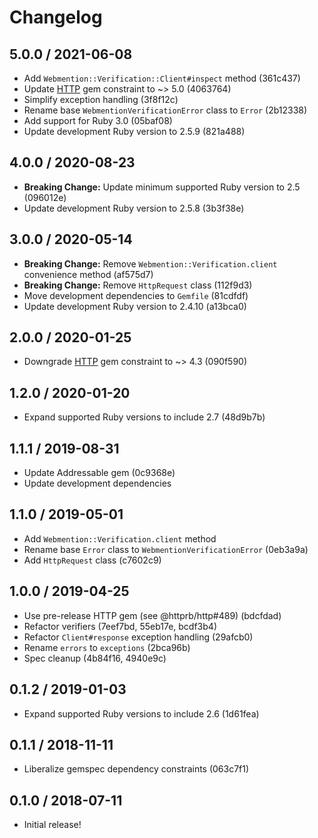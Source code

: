 # Changelog

## 5.0.0 / 2021-06-08

- Add `Webmention::Verification::Client#inspect` method (361c437)
- Update [HTTP](https://github.com/httprb/http) gem constraint to ~> 5.0 (4063764)
- Simplify exception handling (3f8f12c)
- Rename base `WebmentionVerificationError` class to `Error` (2b12338)
- Add support for Ruby 3.0 (05baf08)
- Update development Ruby version to 2.5.9 (821a488)

## 4.0.0 / 2020-08-23

- **Breaking Change:** Update minimum supported Ruby version to 2.5 (096012e)
- Update development Ruby version to 2.5.8 (3b3f38e)

## 3.0.0 / 2020-05-14

- **Breaking Change:** Remove `Webmention::Verification.client` convenience method (af575d7)
- **Breaking Change:** Remove `HttpRequest` class (112f9d3)
- Move development dependencies to `Gemfile` (81cdfdf)
- Update development Ruby version to 2.4.10 (a13bca0)

## 2.0.0 / 2020-01-25

- Downgrade [HTTP](https://github.com/httprb/http) gem constraint to ~> 4.3 (090f590)

## 1.2.0 / 2020-01-20

- Expand supported Ruby versions to include 2.7 (48d9b7b)

## 1.1.1 / 2019-08-31

- Update Addressable gem (0c9368e)
- Update development dependencies

## 1.1.0 / 2019-05-01

- Add `Webmention::Verification.client` method
- Rename base `Error` class to `WebmentionVerificationError` (0eb3a9a)
- Add `HttpRequest` class (c7602c9)

## 1.0.0 / 2019-04-25

- Use pre-release HTTP gem (see @httprb/http#489) (bdcfdad)
- Refactor verifiers (7eef7bd, 55eb17e, bcdf3b4)
- Refactor `Client#response` exception handling (29afcb0)
- Rename `errors` to `exceptions` (2bca96b)
- Spec cleanup (4b84f16, 4940e9c)

## 0.1.2 / 2019-01-03

- Expand supported Ruby versions to include 2.6 (1d61fea)

## 0.1.1 / 2018-11-11

- Liberalize gemspec dependency constraints (063c7f1)

## 0.1.0 / 2018-07-11

- Initial release!
